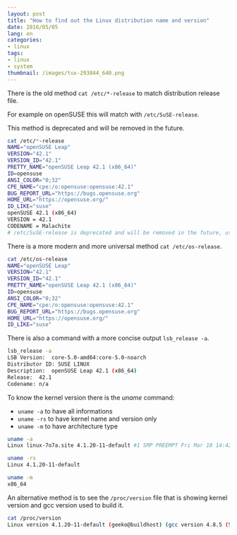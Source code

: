 ```yaml
---
layout: post
title: "How to find out the Linux distribution name and version"
date: 2016/05/05
lang: en
categories: 
- linux
tags:
- linux
- system
thumbnail: /images/tux-293844_640.png
---
```

There is the old method `cat /etc/*-release` to match distribution release file.

For example on openSUSE this will match with `/etc/SuSE-release`.

This method is deprecated and will be removed in the future.

```bash
cat /etc/*-release
NAME="openSUSE Leap"
VERSION="42.1"
VERSION_ID="42.1"
PRETTY_NAME="openSUSE Leap 42.1 (x86_64)"
ID=opensuse
ANSI_COLOR="0;32"
CPE_NAME="cpe:/o:opensuse:opensuse:42.1"
BUG_REPORT_URL="https://bugs.opensuse.org"
HOME_URL="https://opensuse.org/"
ID_LIKE="suse"
openSUSE 42.1 (x86_64)
VERSION = 42.1
CODENAME = Malachite
# /etc/SuSE-release is deprecated and will be removed in the future, use /etc/os-release instead
```

There is a more modern and more universal method `cat /etc/os-release`.

```bash
cat /etc/os-release
NAME="openSUSE Leap"
VERSION="42.1"
VERSION_ID="42.1"
PRETTY_NAME="openSUSE Leap 42.1 (x86_64)"
ID=opensuse
ANSI_COLOR="0;32"
CPE_NAME="cpe:/o:opensuse:opensuse:42.1"
BUG_REPORT_URL="https://bugs.opensuse.org"
HOME_URL="https://opensuse.org/"
ID_LIKE="suse"
```

There is also a command with a more concise output `lsb_release -a`.

```bash
lsb_release -a
LSB Version:  core-5.0-amd64:core-5.0-noarch
Distributor ID: SUSE LINUX
Description:  openSUSE Leap 42.1 (x86_64)
Release:  42.1
Codename: n/a
```

To know the kernel version there is the *uname* command:
* `uname -a` to have all informations
* `uname -rs` to have kernel name and version only
* `uname -m` to have architecture type

```bash
uname -a
Linux linux-7o7a.site 4.1.20-11-default #1 SMP PREEMPT Fri Mar 18 14:42:07 UTC 2016 (0a392b2) x86_64 x86_64 x86_64 GNU/Linux
```
```bash
uname -rs
Linux 4.1.20-11-default
```
```bash
uname -m
x86_64
```

An alternative method is to see the `/proc/version` file that is showing kernel version and gcc version used to build it.

```bash
cat /proc/version
Linux version 4.1.20-11-default (geeko@buildhost) (gcc version 4.8.5 (SUSE Linux) ) #1 SMP PREEMPT Fri Mar 18 14:42:07 UTC 2016 (0a392b2)
```
